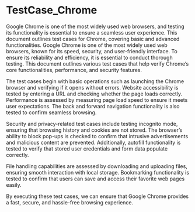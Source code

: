 # TestCase_Chrome
Google Chrome is one of the most widely used web browsers, and testing its functionality is essential to ensure a seamless user experience. This document outlines test cases for Chrome, covering basic and advanced functionalities.
Google Chrome is one of the most widely used web browsers, known for its speed, security, and user-friendly interface. To ensure its reliability and efficiency, it is essential to conduct thorough testing. This document outlines various test cases that help verify Chrome’s core functionalities, performance, and security features.

The test cases begin with basic operations such as launching the Chrome browser and verifying if it opens without errors. Website accessibility is tested by entering a URL and checking whether the page loads correctly. Performance is assessed by measuring page load speed to ensure it meets user expectations. The back and forward navigation functionality is also tested to confirm seamless browsing.

Security and privacy-related test cases include testing incognito mode, ensuring that browsing history and cookies are not stored. The browser’s ability to block pop-ups is checked to confirm that intrusive advertisements and malicious content are prevented. Additionally, autofill functionality is tested to verify that stored user credentials and form data populate correctly.

File handling capabilities are assessed by downloading and uploading files, ensuring smooth interaction with local storage. Bookmarking functionality is tested to confirm that users can save and access their favorite web pages easily.

By executing these test cases, we can ensure that Google Chrome provides a fast, secure, and hassle-free browsing experience.
